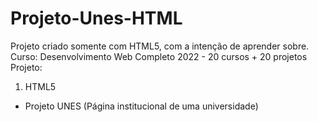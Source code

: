 # Projeto-Unes-HTML
 Projeto criado somente com HTML5, com a intenção de aprender sobre.
 Curso: Desenvolvimento Web Completo 2022 - 20 cursos + 20 projetos
Projeto:
1) HTML5

- Projeto UNES (Página institucional de uma universidade)
